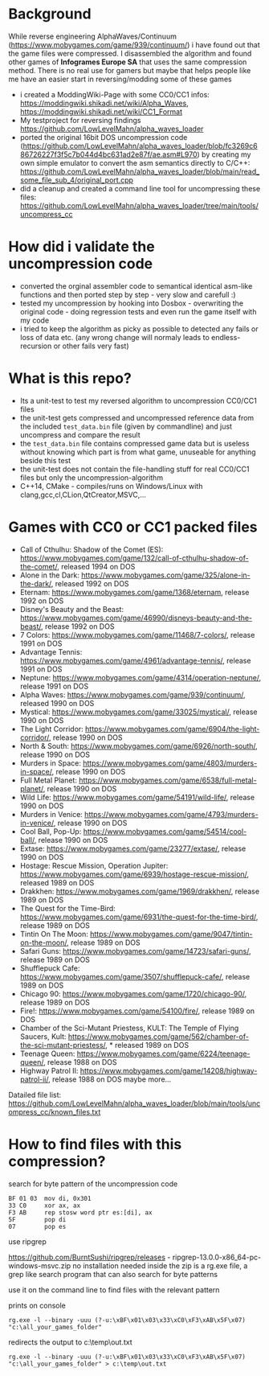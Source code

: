 # Background

While reverse engineering AlphaWaves/Continuum (https://www.mobygames.com/game/939/continuum/) i have found out that the game files were compressed.
I disassembled the algorithm and found other games of **Infogrames Europe SA** that uses the same compression method.
There is no real use for gamers but maybe that helps people like me have an easier start in reversing/modding some of these games

* i created a ModdingWiki-Page with some CC0/CC1 infos: https://moddingwiki.shikadi.net/wiki/Alpha_Waves, https://moddingwiki.shikadi.net/wiki/CC1_Format
* My testproject for reversing findings https://github.com/LowLevelMahn/alpha_waves_loader
* ported the original 16bit DOS uncompression code (https://github.com/LowLevelMahn/alpha_waves_loader/blob/fc3269c686726227f3f5c7b044d4bc631ad2e87f/ae.asm#L970)
by creating my own simple emulator to convert the asm semantics directly to C/C++: https://github.com/LowLevelMahn/alpha_waves_loader/blob/main/read_some_file_sub_4/original_port.cpp
* did a cleanup and created a command line tool for uncompressing these files: https://github.com/LowLevelMahn/alpha_waves_loader/tree/main/tools/uncompress_cc

# How did i validate the uncompression code

* converted the orginal assembler code to semantical identical asm-like functions and then ported step by step - very slow and carefull :)
* tested my uncompression by hooking into Dosbox - overwriting the original code - doing regression tests and even run the game itself with my code
* i tried to keep the algorithm as picky as possible to detected any fails or loss of data etc. (any wrong change will normaly leads to endless-recursion or other fails very fast)

# What is this repo?

* Its a unit-test to test my reversed algorithm to uncompression CC0/CC1 files
* the unit-test gets compressed and uncompressed reference data from the included `test_data.bin` file (given by commandline) and just uncompress and compare the result
* the `test_data.bin` file contains compressed game data but is useless without knowing which part is from what game, unuseable for anything beside this test
* the unit-test does not contain the file-handling stuff for real CC0/CC1 files but only the uncompression-algorithm
* C++14, CMake - compiles/runs on Windows/Linux with clang,gcc,cl,CLion,QtCreator,MSVC,...

# Games with CC0 or CC1 packed files

* Call of Cthulhu: Shadow of the Comet (ES): https://www.mobygames.com/game/132/call-of-cthulhu-shadow-of-the-comet/, released 1994 on DOS
* Alone in the Dark: https://www.mobygames.com/game/325/alone-in-the-dark/, released 1992 on DOS
* Eternam: https://www.mobygames.com/game/1368/eternam, release 1992 on DOS
* Disney's Beauty and the Beast: https://www.mobygames.com/game/46990/disneys-beauty-and-the-beast/, release 1992 on DOS  
* 7 Colors: https://www.mobygames.com/game/11468/7-colors/, release 1991 on DOS
* Advantage Tennis: https://www.mobygames.com/game/4961/advantage-tennis/, release 1991 on DOS 
* Neptune: https://www.mobygames.com/game/4314/operation-neptune/, release 1991 on DOS
* Alpha Waves: https://www.mobygames.com/game/939/continuum/, released 1990 on DOS
* Mystical: https://www.mobygames.com/game/33025/mystical/, release 1990 on DOS
* The Light Corridor: https://www.mobygames.com/game/6904/the-light-corridor/, release 1990 on DOS
* North & South: https://www.mobygames.com/game/6926/north-south/, release 1990 on DOS
* Murders in Space: https://www.mobygames.com/game/4803/murders-in-space/, release 1990 on DOS
* Full Metal Planet: https://www.mobygames.com/game/6538/full-metal-planet/, release 1990 on DOS
* Wild Life: https://www.mobygames.com/game/54191/wild-life/, release 1990 on DOS
* Murders in Venice: https://www.mobygames.com/game/4793/murders-in-venice/, release 1990 on DOS
* Cool Ball, Pop-Up: https://www.mobygames.com/game/54514/cool-ball/, release 1990 on DOS
* Extase: https://www.mobygames.com/game/23277/extase/, release 1990 on DOS 
* Hostage: Rescue Mission, Operation Jupiter: https://www.mobygames.com/game/6939/hostage-rescue-mission/, released 1989 on DOS
* Drakkhen: https://www.mobygames.com/game/1969/drakkhen/, release 1989 on DOS
* The Quest for the Time-Bird: https://www.mobygames.com/game/6931/the-quest-for-the-time-bird/, release 1989 on DOS
* Tintin On The Moon: https://www.mobygames.com/game/9047/tintin-on-the-moon/, release 1989 on DOS
* Safari Guns: https://www.mobygames.com/game/14723/safari-guns/, release 1989 on DOS
* Shufflepuck Cafe: https://www.mobygames.com/game/3507/shufflepuck-cafe/, release 1989 on DOS
* Chicago 90: https://www.mobygames.com/game/1720/chicago-90/, release 1989 on DOS 
* Fire!: https://www.mobygames.com/game/54100/fire/, release 1989 on DOS
* Chamber of the Sci-Mutant Priestess, KULT: The Temple of Flying Saucers, Kult: https://www.mobygames.com/game/562/chamber-of-the-sci-mutant-priestess/, * released 1989 on DOS
* Teenage Queen: https://www.mobygames.com/game/6224/teenage-queen/, release 1988 on DOS
* Highway Patrol II: https://www.mobygames.com/game/14208/highway-patrol-ii/, release 1988 on DOS
maybe more...

Datailed file list: https://github.com/LowLevelMahn/alpha_waves_loader/blob/main/tools/uncompress_cc/known_files.txt

# How to find files with this compression?

search for byte pattern of the uncompression code

```
BF 01 03  mov di, 0x301
33 C0     xor ax, ax
F3 AB     rep stosw word ptr es:[di], ax
5F        pop di
07        pop es
```

use ripgrep

https://github.com/BurntSushi/ripgrep/releases - ripgrep-13.0.0-x86_64-pc-windows-msvc.zip no installation needed
inside the zip is a rg.exe file, a grep like search program that can also search for byte patterns

use it on the command line to find files with the relevant pattern

prints on console
```
rg.exe -l --binary -uuu (?-u:\xBF\x01\x03\x33\xC0\xF3\xAB\x5F\x07) "c:\all_your_games_folder"
```
redirects the output to c:\temp\out.txt

```
rg.exe -l --binary -uuu (?-u:\xBF\x01\x03\x33\xC0\xF3\xAB\x5F\x07) "c:\all_your_games_folder" > c:\temp\out.txt
```
